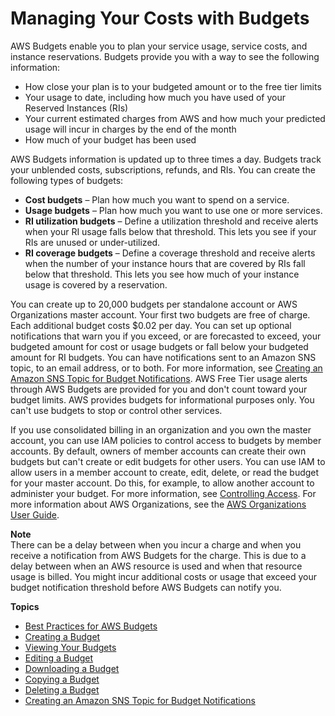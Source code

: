 # Managing Your Costs with Budgets<a name="budgets-managing-costs"></a>

AWS Budgets enable you to plan your service usage, service costs, and instance reservations\. Budgets provide you with a way to see the following information:
+ How close your plan is to your budgeted amount or to the free tier limits
+ Your usage to date, including how much you have used of your Reserved Instances \(RIs\)
+ Your current estimated charges from AWS and how much your predicted usage will incur in charges by the end of the month
+ How much of your budget has been used

AWS Budgets information is updated up to three times a day\. Budgets track your unblended costs, subscriptions, refunds, and RIs\. You can create the following types of budgets:
+ **Cost budgets** – Plan how much you want to spend on a service\.
+ **Usage budgets** – Plan how much you want to use one or more services\.
+ **RI utilization budgets** – Define a utilization threshold and receive alerts when your RI usage falls below that threshold\. This lets you see if your RIs are unused or under\-utilized\.
+ **RI coverage budgets** – Define a coverage threshold and receive alerts when the number of your instance hours that are covered by RIs fall below that threshold\. This lets you see how much of your instance usage is covered by a reservation\.

You can create up to 20,000 budgets per standalone account or AWS Organizations master account\. Your first two budgets are free of charge\. Each additional budget costs $0\.02 per day\. You can set up optional notifications that warn you if you exceed, or are forecasted to exceed, your budgeted amount for cost or usage budgets or fall below your budgeted amount for RI budgets\. You can have notifications sent to an Amazon SNS topic, to an email address, or to both\. For more information, see [Creating an Amazon SNS Topic for Budget Notifications](budgets-sns-policy.md)\. AWS Free Tier usage alerts through AWS Budgets are provided for you and don't count toward your budget limits\. AWS provides budgets for informational purposes only\. You can't use budgets to stop or control other services\.

If you use consolidated billing in an organization and you own the master account, you can use IAM policies to control access to budgets by member accounts\. By default, owners of member accounts can create their own budgets but can't create or edit budgets for other users\. You can use IAM to allow users in a member account to create, edit, delete, or read the budget for your master account\. Do this, for example, to allow another account to administer your budget\. For more information, see [Controlling Access](control-access-billing.md)\. For more information about AWS Organizations, see the [AWS Organizations User Guide](https://docs.aws.amazon.com/organizations/latest/userguide/)\.

**Note**  
There can be a delay between when you incur a charge and when you receive a notification from AWS Budgets for the charge\. This is due to a delay between when an AWS resource is used and when that resource usage is billed\. You might incur additional costs or usage that exceed your budget notification threshold before AWS Budgets can notify you\.

**Topics**
+ [Best Practices for AWS Budgets](budgets-best-practices.md)
+ [Creating a Budget](budgets-create.md)
+ [Viewing Your Budgets](budgets-view.md)
+ [Editing a Budget](budgets-edit.md)
+ [Downloading a Budget](budgets-export.md)
+ [Copying a Budget](budgets-copy.md)
+ [Deleting a Budget](budgets-delete.md)
+ [Creating an Amazon SNS Topic for Budget Notifications](budgets-sns-policy.md)
